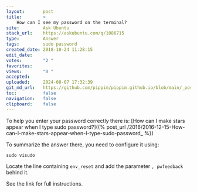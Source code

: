 ```yaml
---
layout:       post
title:        >
    How can I see my password on the terminal?
site:         Ask Ubuntu
stack_url:    https://askubuntu.com/q/1086715
type:         Answer
tags:         sudo password
created_date: 2018-10-24 11:28:15
edit_date:    
votes:        "2 "
favorites:    
views:        "0 "
accepted:     
uploaded:     2024-08-07 17:32:39
git_md_url:   https://github.com/pippim/pippim.github.io/blob/main/_posts/2018/2018-10-24-How-can-I-see-my-password-on-the-terminal_.md
toc:          false
navigation:   false
clipboard:    false
---
```


To help you enter your password correctly there is: [How can I make stars appear when I type sudo password?]({% post_url /2016/2016-12-15-How-can-I-make-stars-appear-when-I-type-sudo-password_ %})

To summarize the answer there, you need to configure it using:

``` 
sudo visudo
```

Locate the line containing `env_reset` and add the parameter `, pwfeedback` behind it.

See the link for full instructions.
